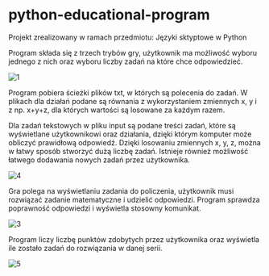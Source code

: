 # python-educational-program
Projekt zrealizowany w ramach przedmiotu: Języki sktyptowe w Python


Program składa się z trzech trybów gry, użytkownik ma możliwość wyboru jednego z nich oraz wyboru liczby zadań na które chce odpowiedzieć.

![1](https://user-images.githubusercontent.com/44522588/171942095-02336baa-10de-4952-80ce-88143a8d4e28.png)

Program pobiera ścieżki plików txt, w których są polecenia do zadań. W plikach dla działań podane są równania z wykorzystaniem zmiennych x, y i z np. x+y+z, dla których wartości są losowane za każdym razem.

Dla zadań tekstowych w pliku input są podane treści zadań, które są wyświetlane użytkownikowi oraz działania, dzięki którym komputer może obliczyć prawidłową odpowiedź. Dzięki losowaniu zmiennych x, y, z, można w łatwy sposób stworzyć dużą liczbę zadań. Istnieje również możliwość łatwego dodawania nowych zadań przez użytkownika.

![4](https://user-images.githubusercontent.com/44522588/171944830-4563842d-f4ca-474d-b9e8-a0507b8d8fc7.png)

Gra polega na wyświetlaniu zadania do policzenia, użytkownik musi rozwiązać zadanie matematyczne i udzielić odpowiedzi. Program sprawdza poprawność odpowiedzi i wyświetla stosowny komunikat.

![3](https://user-images.githubusercontent.com/44522588/171943862-1e57b126-e8cc-423b-a775-5bf04270b0e6.png)

Program liczy liczbę punktów zdobytych przez użytkownika oraz wyświetla ile zostało zadań do rozwiązania w danej serii.

![5](https://user-images.githubusercontent.com/44522588/171943996-109833d2-70a1-482d-8205-5c73d4081119.png)


